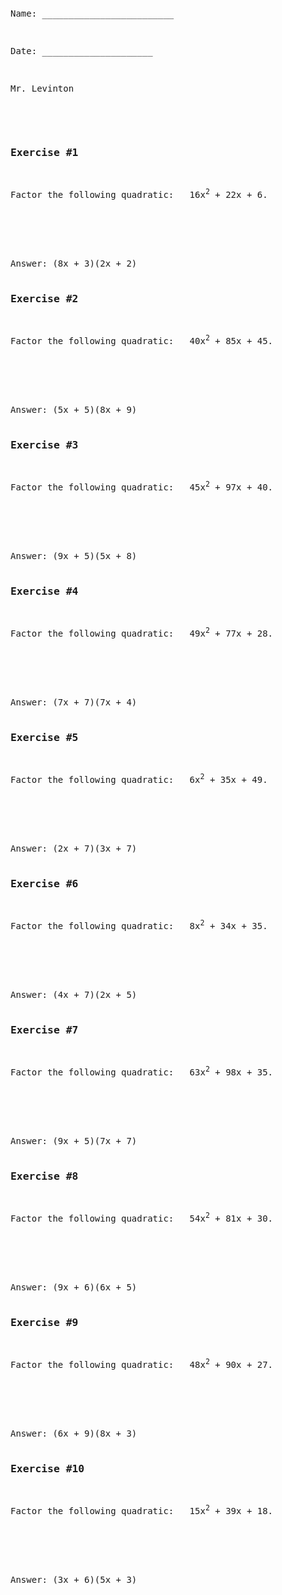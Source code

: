 ```python

```
<pre>
<div>
<p>Name: _________________________</p>                             
<p>Date: _____________________</p>
<p>Mr. Levinton</p>  <div>
<div>
<h3>Exercise #1</h3>
<p>Factor the following quadratic: &nbsp; 16x<sup>2</sup> + 22x + 6.</p>
<br><br><br>
Answer: (8x + 3)(2x + 2)</div><div>
<h3>Exercise #2</h3>
<p>Factor the following quadratic: &nbsp; 40x<sup>2</sup> + 85x + 45.</p>
<br><br><br>
Answer: (5x + 5)(8x + 9)</div><div>
<h3>Exercise #3</h3>
<p>Factor the following quadratic: &nbsp; 45x<sup>2</sup> + 97x + 40.</p>
<br><br><br>
Answer: (9x + 5)(5x + 8)</div><div>
<h3>Exercise #4</h3>
<p>Factor the following quadratic: &nbsp; 49x<sup>2</sup> + 77x + 28.</p>
<br><br><br>
Answer: (7x + 7)(7x + 4)</div><div>
<h3>Exercise #5</h3>
<p>Factor the following quadratic: &nbsp; 6x<sup>2</sup> + 35x + 49.</p>
<br><br><br>
Answer: (2x + 7)(3x + 7)</div><div>
<h3>Exercise #6</h3>
<p>Factor the following quadratic: &nbsp; 8x<sup>2</sup> + 34x + 35.</p>
<br><br><br>
Answer: (4x + 7)(2x + 5)</div><div>
<h3>Exercise #7</h3>
<p>Factor the following quadratic: &nbsp; 63x<sup>2</sup> + 98x + 35.</p>
<br><br><br>
Answer: (9x + 5)(7x + 7)</div><div>
<h3>Exercise #8</h3>
<p>Factor the following quadratic: &nbsp; 54x<sup>2</sup> + 81x + 30.</p>
<br><br><br>
Answer: (9x + 6)(6x + 5)</div><div>
<h3>Exercise #9</h3>
<p>Factor the following quadratic: &nbsp; 48x<sup>2</sup> + 90x + 27.</p>
<br><br><br>
Answer: (6x + 9)(8x + 3)</div><div>
<h3>Exercise #10</h3>
<p>Factor the following quadratic: &nbsp; 15x<sup>2</sup> + 39x + 18.</p>
<br><br><br>
Answer: (3x + 6)(5x + 3)</div>